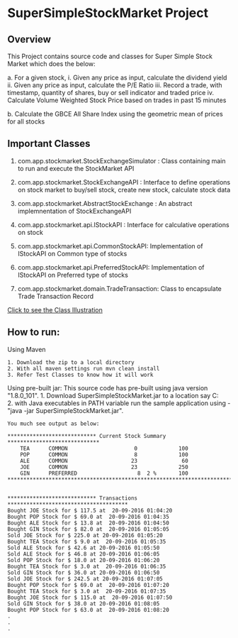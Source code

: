 # SuperSimpleStockMarket Project

## Overview
This Project contains source code and classes for Super Simple Stock Market which does the below:

a. For a given stock,
	i. Given any price as input, calculate the dividend yield
	ii. Given any price as input, calculate the P/E Ratio
	iii. Record a trade, with timestamp, quantity of shares, buy or sell indicator and traded price
	iv. Calculate Volume Weighted Stock Price based on trades in past 15 minutes

b. Calculate the GBCE All Share Index using the geometric mean of prices for all stocks

## Important Classes
1. com.app.stockmarket.StockExchangeSimulator : Class containing main to run and execute the StockMarket API

2. com.app.stockmarket.StockExchangeAPI : Interface to define operations on stock market to buy/sell stock, create new stock, calculate stock data

3. com.app.stockmarket.AbstractStockExchange : An abstract implemnentation of StockExchangeAPI 

4. com.app.stockmarket.api.IStockAPI : Interface for calculative operations on stock

5. com.app.stockmarket.api.CommonStockAPI: Implementation of IStockAPI on Common type of stocks

6. com.app.stockmarket.api.PreferredStockAPI: Implementation of IStockAPI on Preferred type of stocks

7. com.app.stockmarket.domain.TradeTransaction: Class to encapsulate Trade Transaction Record

[Click to see the Class Illustration](https://drive.google.com/file/d/0BwuG_5pxYjcVdmRCX3J0MkpVb1k/view?usp=sharing)

## How to run:

Using Maven

	1. Download the zip to a local directory 
	2. With all maven settings run mvn clean install
	3. Refer Test Classes to know how it will work	

Using pre-built jar: This source code has pre-built using java version "1.8.0_101".
	1. Download SuperSimpleStockMarket.jar to a location say C:\
	2. with Java executables in PATH variable run the sample application using - "java -jar SuperSimpleStockMarket.jar". 
	
	You much see output as below:
	
	**************************** Current Stock Summary *****************************
        TEA      COMMON                     0             100
        POP      COMMON                     8             100
        ALE      COMMON                    23              60
        JOE      COMMON                    23             250
        GIN      PREFERRED                   8  2 %       100
	********************************************************************************
	
	
	**************************** Transactions **************************************
	Bought JOE Stock for $ 117.5 at  20-09-2016 01:04:20
	Bought POP Stock for $ 69.0 at  20-09-2016 01:04:35
	Bought ALE Stock for $ 13.8 at  20-09-2016 01:04:50
	Bought GIN Stock for $ 82.0 at  20-09-2016 01:05:05
	Sold JOE Stock for $ 225.0 at 20-09-2016 01:05:20
	Bought TEA Stock for $ 9.0 at  20-09-2016 01:05:35
	Sold ALE Stock for $ 42.6 at 20-09-2016 01:05:50
	Sold ALE Stock for $ 46.8 at 20-09-2016 01:06:05
	Sold POP Stock for $ 18.0 at 20-09-2016 01:06:20
	Bought TEA Stock for $ 3.0 at  20-09-2016 01:06:35
	Sold GIN Stock for $ 36.0 at 20-09-2016 01:06:50
	Sold JOE Stock for $ 242.5 at 20-09-2016 01:07:05
	Bought POP Stock for $ 69.0 at  20-09-2016 01:07:20
	Bought TEA Stock for $ 3.0 at  20-09-2016 01:07:35
	Bought JOE Stock for $ 115.0 at  20-09-2016 01:07:50
	Sold GIN Stock for $ 38.0 at 20-09-2016 01:08:05
	Bought POP Stock for $ 63.0 at  20-09-2016 01:08:20
	.
	.
	.
